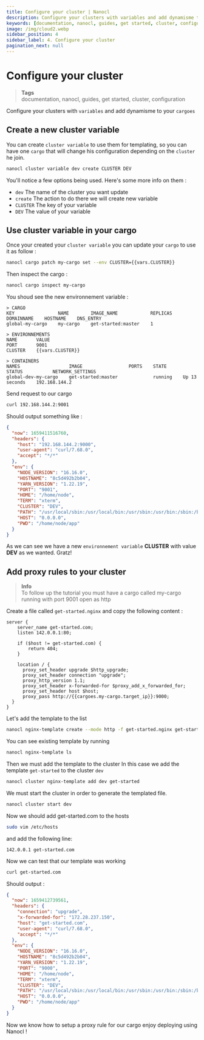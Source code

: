 ```yaml
---
title: Configure your cluster | Nanocl
description: Configure your clusters with variables and add dynamisme to your cargoes
keywords: [documentation, nanocl, guides, get started, cluster, configuration]
image: /img/cloud2.webp
sidebar_position: 4
sidebar_label: 4. Configure your cluster
pagination_next: null
---
```


# Configure your cluster

> **Tags** <br />
> documentation, nanocl, guides, get started, cluster, configuration

Configure your clusters with `variables` and add dynamisme to your `cargoes`

## Create a new cluster variable

You can create `cluster variable` to use them for templating, so you can have one `cargo` that will change his configuration depending on the `cluster` he join.

```sh
nanocl cluster variable dev create CLUSTER DEV
```

You'll notice a few options being used. Here's some more info on them :

- `dev` The name of the cluster you want update
- `create` The action to do there we will create new variable
- `CLUSTER` The key of your variable
- `DEV` The value of your variable


## Use cluster variable in your cargo

Once your created your `cluster variable` you can update your `cargo` to use it as follow :

```sh
nanocl cargo patch my-cargo set --env CLUSTER={{vars.CLUSTER}}
```

Then inspect the cargo :

```sh
nanocl cargo inspect my-cargo
```

You shoud see the new environnement variable : 

```console
> CARGO
KEY                NAME        IMAGE_NAME            REPLICAS    DOMAINNAME    HOSTNAME    DNS_ENTRY
global-my-cargo    my-cargo    get-started:master    1

> ENVIRONNEMENTS
NAME       VALUE
PORT       9001
CLUSTER    {{vars.CLUSTER}}

> CONTAINERS
NAMES                  IMAGE                 PORTS    STATE      STATUS           NETWORK_SETTINGS
global-dev-my-cargo    get-started:master             running    Up 13 seconds    192.168.144.2
```

Send request to our cargo

```sh
curl 192.168.144.2:9001
```

Should output something like :

```json
{
  "now": 1659411516760,
  "headers": {
    "host": "192.168.144.2:9000",
    "user-agent": "curl/7.68.0",
    "accept": "*/*"
  },
  "env": {
    "NODE_VERSION": "16.16.0",
    "HOSTNAME": "8c5d492b2b04",
    "YARN_VERSION": "1.22.19",
    "PORT": "9001",
    "HOME": "/home/node",
    "TERM": "xterm",
    "CLUSTER": "DEV",
    "PATH": "/usr/local/sbin:/usr/local/bin:/usr/sbin:/usr/bin:/sbin:/bin",
    "HOST": "0.0.0.0",
    "PWD": "/home/node/app"
  }
}
```

As we can see we have a new `environnement variable` **CLUSTER** with value **DEV** as we wanted.
Gratz!

## Add proxy rules to your cluster

> **Info** <br />
> To follow up the tutorial you must have a cargo called my-cargo running with port 9001 open as http

Create a file called `get-started.nginx` and copy the following content :

```nginx
server {
    server_name get-started.com;
    listen 142.0.0.1:80;

    if ($host != get-started.com) {
        return 404;
    }

    location / {
      proxy_set_header upgrade $http_upgrade;
      proxy_set_header connection "upgrade";
      proxy_http_version 1.1;
      proxy_set_header x-forwarded-for $proxy_add_x_forwarded_for;
      proxy_set_header host $host;
      proxy_pass http://{{cargoes.my-cargo.target_ip}}:9000;
  }
}
```

Let's add the template to the list

```sh
nanocl nginx-template create --mode http -f get-started.nginx get-started
```

You can see existing template by running

```sh
nanocl nginx-template ls
```

Then we must add the template to the cluster
In this case we add the template `get-started` to the cluster `dev`

```sh
nanocl cluster nginx-template add dev get-started
```

We must start the cluster in order to generate the templated file.

```sh
nanocl cluster start dev
```

Now we should add get-started.com to the hosts
```sh
sudo vim /etc/hosts
```

and add the following line:
```console
142.0.0.1 get-started.com
```

Now we can test that our template was working

```sh
curl get-started.com
```

Should output :

```json
{
  "now": 1659412739561,
  "headers": {
    "connection": "upgrade",
    "x-forwarded-for": "172.28.237.150",
    "host": "get-started.com",
    "user-agent": "curl/7.68.0",
    "accept": "*/*"
  },
  "env": {
    "NODE_VERSION": "16.16.0",
    "HOSTNAME": "8c5d492b2b04",
    "YARN_VERSION": "1.22.19",
    "PORT": "9000",
    "HOME": "/home/node",
    "TERM": "xterm",
    "CLUSTER": "DEV",
    "PATH": "/usr/local/sbin:/usr/local/bin:/usr/sbin:/usr/bin:/sbin:/bin",
    "HOST": "0.0.0.0",
    "PWD": "/home/node/app"
  }
}
```

Now we know how to setup a proxy rule for our cargo enjoy deploying using Nanocl !


